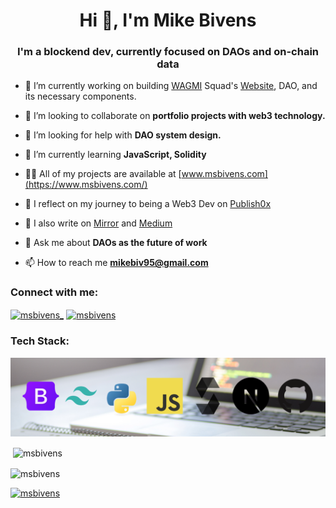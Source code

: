 <h1 align="center">Hi 👋, I'm Mike Bivens</h1>
<h3 align="center">I'm a blockend dev, currently focused on DAOs and on-chain data</h3>

- 🔭 I’m currently working on building [WAGMI](https://mirror.xyz/0xc46C2e614c3Ec2B679961caf095204FbcFA23fAC/JyHpK5v72pLQ6tzhRweuTHfguaV7-ZCXq7ht-q2ufQg) Squad's [Website](https://github.com/MSBivens/wagmi-squad-website), DAO, and its necessary components.

- 👯 I’m looking to collaborate on **portfolio projects with web3 technology.**

- 🤝 I’m looking for help with **DAO system design.**

- 🌱 I’m currently learning **JavaScript, Solidity**

- 👨‍💻 All of my projects are available at [www.msbivens.com](https://www.msbivens.com/)

- 📝 I reflect on my journey to being a Web3 Dev on [Publish0x](https://www.publish0x.com/@senpaix)

- 📝 I also write on [Mirror](https://mirror.xyz/0xc46C2e614c3Ec2B679961caf095204FbcFA23fAC) and [Medium](https://medium.com/@msbivens_)

- 💬 Ask me about **DAOs as the future of work**

- 📫 How to reach me **mikebiv95@gmail.com**

<h3 align="left">Connect with me:</h3>
<p align="left">
<a href="https://twitter.com/msbivens_" target="blank"><img align="center" src="https://raw.githubusercontent.com/rahuldkjain/github-profile-readme-generator/master/src/images/icons/Social/twitter.svg" alt="msbivens_" height="30" width="40" /></a>
<a href="https://linkedin.com/in/msbivens" target="blank"><img align="center" src="https://raw.githubusercontent.com/rahuldkjain/github-profile-readme-generator/master/src/images/icons/Social/linked-in-alt.svg" alt="msbivens" height="30" width="40" /></a>
</p>

<h3 align="left">Tech Stack:</h3>
<p align="left"> 
    <a href="https://github.com/MSBivens/msbivens/blob/master/tech-stack-github.png">
        <img src="tech-stack-github.png" alt="Tech Stack">
    </a> 
</p>

<!-- <p><img align="left" src="https://github-readme-stats.vercel.app/api/top-langs?username=msbivens&show_icons=true&locale=en&layout=compact" alt="msbivens" /></p> -->

<p>&nbsp;<img align="center" src="https://github-readme-stats.vercel.app/api?username=msbivens&show_icons=true&locale=en" alt="msbivens" /></p>

<p><img align="center" src="https://github-readme-streak-stats.herokuapp.com/?user=msbivens&" alt="msbivens" /></p>

<p align="left"> <a href="https://github.com/ryo-ma/github-profile-trophy"><img src="https://github-profile-trophy.vercel.app/?username=msbivens" alt="msbivens" /></a> </p>
